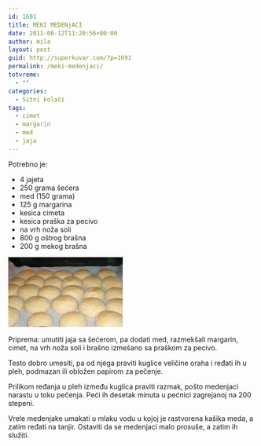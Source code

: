 ```yaml
---
id: 1691
title: MEKI MEDENjACI
date: 2011-08-12T11:20:56+00:00
author: mila
layout: post
guid: http://superkuvar.com/?p=1691
permalink: /meki-medenjaci/
totvreme:
  - ""
categories:
  - Sitni kolači
tags:
  - cimet
  - margarin
  - med
  - jaja
---
```

Potrebno je:

  * 4 jajeta
  * 250 grama šećera
  * med (150 grama)
  * 125 g margarina
  * kesica cimeta
  * kesica praška za pecivo
  * na vrh noža soli
  * 800 g oštrog brašna
  * 200 g mekog brašna

<img class="alignnone size-full wp-image-1694" title="bakinimedenjaci" src="/wp-content/uploads/2011/08/bakinimedenjaci1-e1313148345165.jpg" alt="" width="233" height="142" /> 

Priprema: umutiti jaja sa šećerom, pa dodati med, razmekšali margarin, cimet, na vrh noža soli i brašno izmešano sa praškom za pecivo.

Testo dobro umesiti, pa od njega praviti kuglice veličine oraha i ređati ih u pleh, podmazan ili obložen papirom za pečenje.

Prilikom ređanja u pleh između kuglica praviti razmak, pošto medenjaci narastu u toku pečenja. Peći ih desetak minuta u pećnici zagrejanoj na 200 stepeni.

Vrele medenjake umakati u mlaku vodu u kojoj je rastvorena kašika meda, a zatim ređati na tanjir. Ostaviti da se medenjaci malo prosuše, a zatim ih služiti.
